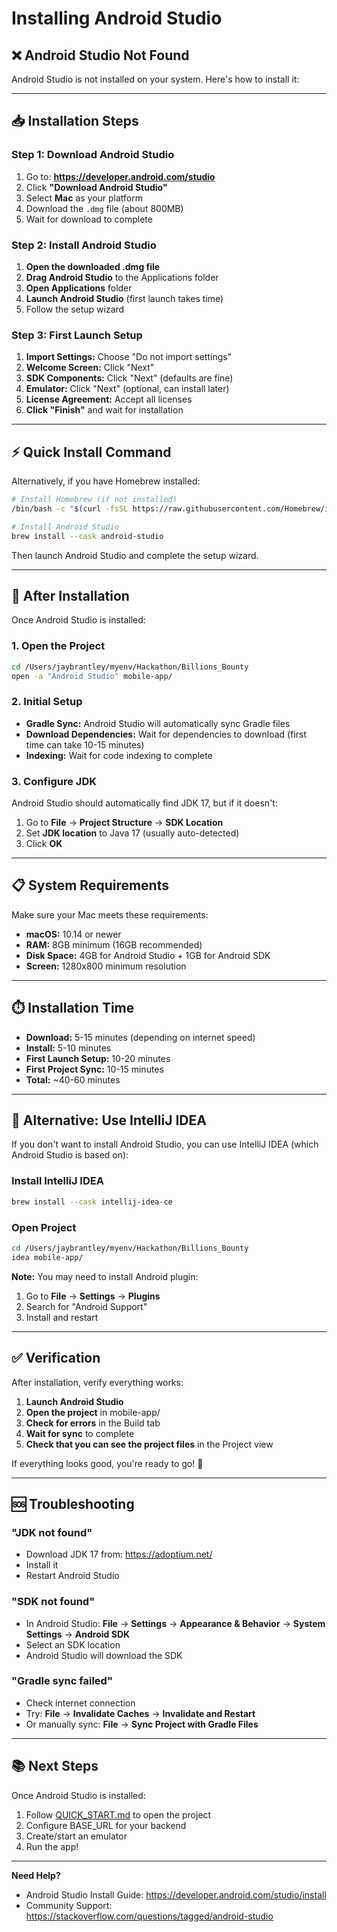 # Installing Android Studio

## ❌ Android Studio Not Found

Android Studio is not installed on your system. Here's how to install it:

---

## 📥 Installation Steps

### Step 1: Download Android Studio

1. Go to: **https://developer.android.com/studio**
2. Click **"Download Android Studio"**
3. Select **Mac** as your platform
4. Download the `.dmg` file (about 800MB)
5. Wait for download to complete

### Step 2: Install Android Studio

1. **Open the downloaded .dmg file**
2. **Drag Android Studio** to the Applications folder
3. **Open Applications** folder
4. **Launch Android Studio** (first launch takes time)
5. Follow the setup wizard

### Step 3: First Launch Setup

1. **Import Settings:** Choose "Do not import settings"
2. **Welcome Screen:** Click "Next"
3. **SDK Components:** Click "Next" (defaults are fine)
4. **Emulator:** Click "Next" (optional, can install later)
5. **License Agreement:** Accept all licenses
6. **Click "Finish"** and wait for installation

---

## ⚡ Quick Install Command

Alternatively, if you have Homebrew installed:

```bash
# Install Homebrew (if not installed)
/bin/bash -c "$(curl -fsSL https://raw.githubusercontent.com/Homebrew/install/HEAD/install.sh)"

# Install Android Studio
brew install --cask android-studio
```

Then launch Android Studio and complete the setup wizard.

---

## 🚀 After Installation

Once Android Studio is installed:

### 1. Open the Project

```bash
cd /Users/jaybrantley/myenv/Hackathon/Billions_Bounty
open -a "Android Studio" mobile-app/
```

### 2. Initial Setup

- **Gradle Sync:** Android Studio will automatically sync Gradle files
- **Download Dependencies:** Wait for dependencies to download (first time can take 10-15 minutes)
- **Indexing:** Wait for code indexing to complete

### 3. Configure JDK

Android Studio should automatically find JDK 17, but if it doesn't:

1. Go to **File** → **Project Structure** → **SDK Location**
2. Set **JDK location** to Java 17 (usually auto-detected)
3. Click **OK**

---

## 📋 System Requirements

Make sure your Mac meets these requirements:

- **macOS:** 10.14 or newer
- **RAM:** 8GB minimum (16GB recommended)
- **Disk Space:** 4GB for Android Studio + 1GB for Android SDK
- **Screen:** 1280x800 minimum resolution

---

## ⏱️ Installation Time

- **Download:** 5-15 minutes (depending on internet speed)
- **Install:** 5-10 minutes
- **First Launch Setup:** 10-20 minutes
- **First Project Sync:** 10-15 minutes
- **Total:** ~40-60 minutes

---

## 🔧 Alternative: Use IntelliJ IDEA

If you don't want to install Android Studio, you can use IntelliJ IDEA (which Android Studio is based on):

### Install IntelliJ IDEA

```bash
brew install --cask intellij-idea-ce
```

### Open Project

```bash
cd /Users/jaybrantley/myenv/Hackathon/Billions_Bounty
idea mobile-app/
```

**Note:** You may need to install Android plugin:
1. Go to **File** → **Settings** → **Plugins**
2. Search for "Android Support"
3. Install and restart

---

## ✅ Verification

After installation, verify everything works:

1. **Launch Android Studio**
2. **Open the project** in mobile-app/
3. **Check for errors** in the Build tab
4. **Wait for sync** to complete
5. **Check that you can see the project files** in the Project view

If everything looks good, you're ready to go! 🎉

---

## 🆘 Troubleshooting

### "JDK not found"
- Download JDK 17 from: https://adoptium.net/
- Install it
- Restart Android Studio

### "SDK not found"
- In Android Studio: **File** → **Settings** → **Appearance & Behavior** → **System Settings** → **Android SDK**
- Select an SDK location
- Android Studio will download the SDK

### "Gradle sync failed"
- Check internet connection
- Try: **File** → **Invalidate Caches** → **Invalidate and Restart**
- Or manually sync: **File** → **Sync Project with Gradle Files**

---

## 📚 Next Steps

Once Android Studio is installed:

1. Follow [QUICK_START.md](../setup/QUICK_START.md) to open the project
2. Configure BASE_URL for your backend
3. Create/start an emulator
4. Run the app!

---

**Need Help?**
- Android Studio Install Guide: https://developer.android.com/studio/install
- Community Support: https://stackoverflow.com/questions/tagged/android-studio
